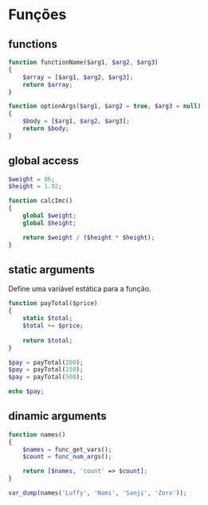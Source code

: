 # Funções

## functions
```php
function functionName($arg1, $arg2, $arg3)
{
	$array = [$arg1, $arg2, $arg3];
	return $array;
}
```

```php
function optionArgs($arg1, $arg2 = true, $arg3 = null)
{
	$body = [$arg1, $arg2, $arg3];
	return $body;
}
```

## global access
```php
$weight = 86;
$height = 1.92;

function calcImc()
{
	global $weight;
	global $height;

	return $weight / ($height * $height);
}
```

## static arguments
Define uma variável estática para a função.
```php
function payTotal($price)
{
	static $total;
	$total += $price;
	
	return $total;
}

$pay = payTotal(200);
$pay = payTotal(150);
$pay = payTotal(500);

echo $pay;
```

## dinamic arguments
```php
function names()
{
	$names = func_get_vars();
	$count = func_num_args();

	return [$names, 'count' => $count];
}

var_dump(names('Luffy', 'Nami', 'Sanji', 'Zoro'));
```
<!--stackedit_data:
eyJoaXN0b3J5IjpbLTExNTY2ODY0MzYsLTE1OTc1MDU2NzgsLT
E4NzE3OTI0NTNdfQ==
-->